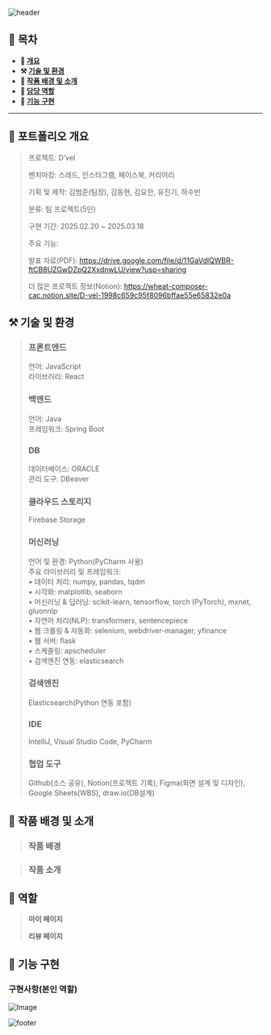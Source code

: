 ![header](https://capsule-render.vercel.app/api?type=waving&color=5c666a&height=200&section=header&text=D'vel&fontSize=70)

## **📖 목차**

<b>
  
- 📝 [개요](#-포트폴리오-개요)
- ⚒️ [기술 및 환경](#%EF%B8%8F-기술-및-환경)
- 📃 [작품 배경 및 소개](#-작품-배경-및-소개)
- 🍋 [담당 역할](#-역할)
- 🔎 [기능 구현](#-기능-구현)
</b>

---

## **📝 포트폴리오 개요**

> 프로젝트: D'vel
>
> 벤치마킹: 스레드, 인스타그램, 페이스북, 커리어리
> 
> 기획 및 제작: 김범준(팀장), 김동현, 김요한, 유진기, 하수빈
>
> 분류: 팀 프로젝트(5인)
>
> 구현 기간: 2025.02.20 ~ 2025.03.18
>
> 주요 기능: 
>
> 발표 자료(PDF): https://drive.google.com/file/d/11GaVdIQWBR-ftCB8UZGwDZpQ2XxdnwLU/view?usp=sharing
>
> 더 많은 프로젝트 정보(Notion): https://wheat-composer-cac.notion.site/D-vel-1998c659c95f8096bffae55e65832e0a


## **⚒️ 기술 및 환경**
> ### 프론트엔드
> 언어: JavaScript</br>
> 라이브러리: React
> ### 백엔드
> 언어: Java</br>
> 프레임워크: Spring Boot
> ### DB
> 데이터베이스: ORACLE</br>
> 관리 도구: DBeaver
> ### 클라우드 스토리지
> Firebase Storage
> ### 머신러닝
> 언어 및 환경: Python(PyCharm 사용)</br>
> 주요 라이브러리 및 프레임워크:</br>
> •	데이터 처리: numpy, pandas, tqdm</br>
> •	시각화: matplotlib, seaborn</br>
> •	머신러닝 & 딥러닝: scikit-learn, tensorflow, torch (PyTorch), mxnet, gluonnlp</br>
> •	자연어 처리(NLP): transformers, sentencepiece</br>
> •	웹 크롤링 & 자동화: selenium, webdriver-manager, yfinance</br>
> •	웹 서버: flask</br>
> •	스케줄링: apscheduler</br>
> •	검색엔진 연동: elasticsearch
> ### 검색엔진
> Elasticsearch(Python 연동 포함)
> ### IDE
> IntelliJ, Visual Studio Code, PyCharm
> ### 협업 도구
> Github(소스 공유), Notion(프로젝트 기록), Figma(화면 설계 및 디자인), Google Sheets(WBS), draw.io(DB설계)

## **📃 작품 배경 및 소개**
> ### 작품 배경
> 
> 

> ### 작품 소개
>
> 

## **🍋 역할**
>
> **마이 페이지**</br>
> 
>
> **리뷰 페이지**</br>
> 

## **🔎 기능 구현**
### **구현사항(본인 역할)**
![Image]()

![footer](https://capsule-render.vercel.app/api?type=waving&height=150&color=5c666a&fontAlign=50&textBg=false&section=footer&fontSize=61&fontAlignY=42)
